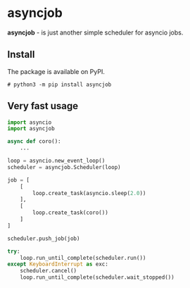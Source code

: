 # asyncjob

**asyncjob** - is just another simple scheduler for asyncio jobs.  


## Install

The package is available on PyPI.  

```console
# python3 -m pip install asyncjob

```

## Very fast usage

```python
import asyncio
import asyncjob

async def coro():
    ...

loop = asyncio.new_event_loop()
scheduler = asyncjob.Scheduler(loop)

job = [
    [
        loop.create_task(asyncio.sleep(2.0))
    ],
    [
        loop.create_task(coro())
    ]
]

scheduler.push_job(job)

try:
    loop.run_until_complete(scheduler.run())
except KeyboardInterrupt as exc:
    scheduler.cancel()
    loop.run_until_complete(scheduler.wait_stopped())

```
